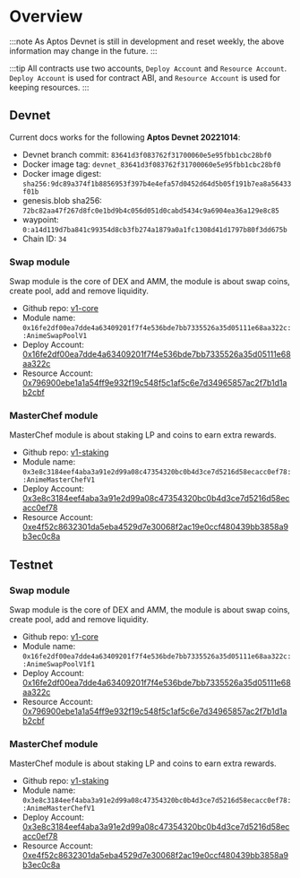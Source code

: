 # Overview
:::note
As Aptos Devnet is still in development and reset weekly, the above information may change in the future.
:::

:::tip
All contracts use two accounts, `Deploy Account` and `Resource Account`.
`Deploy Account` is used for contract ABI, and `Resource Account` is used for keeping resources.
:::

## Devnet
Current docs works for the following **Aptos Devnet 20221014**:
- Devnet branch commit: `83641d3f083762f31700060e5e95fbb1cbc28bf0`
- Docker image tag: `devnet_83641d3f083762f31700060e5e95fbb1cbc28bf0`
- Docker image digest: `sha256:9dc89a374f1b8856953f397b4e4efa57d0452d64d5b05f191b7ea8a56433f01b`
- genesis.blob sha256: `72bc82aa47f267d8fc0e1bd9b4c056d051d0cabd5434c9a6904ea36a129e8c85`
- waypoint: `0:a14d119d7ba841c99354d8cb3fb274a1879a0a1fc1308d41d1797b80f3dd675b`
- Chain ID: `34`

### Swap module
Swap module is the core of DEX and AMM, the module is about swap coins, create pool, add and remove liquidity.
* Github repo: [v1-core](https://github.com/AnimeSwap/v1-core)
* Module name: `0x16fe2df00ea7dde4a63409201f7f4e536bde7bb7335526a35d05111e68aa322c::AnimeSwapPoolV1`
* Deploy Account: [0x16fe2df00ea7dde4a63409201f7f4e536bde7bb7335526a35d05111e68aa322c](https://explorer.aptoslabs.com/account/0x16fe2df00ea7dde4a63409201f7f4e536bde7bb7335526a35d05111e68aa322c?network=Devnet)
* Resource Account: [0x796900ebe1a1a54ff9e932f19c548f5c1af5c6e7d34965857ac2f7b1d1ab2cbf](https://explorer.aptoslabs.com/account/0x796900ebe1a1a54ff9e932f19c548f5c1af5c6e7d34965857ac2f7b1d1ab2cbf?network=Devnet)

### MasterChef module
MasterChef module is about staking LP and coins to earn extra rewards.
* Github repo: [v1-staking](https://github.com/AnimeSwap/v1-staking)
* Module name: `0x3e8c3184eef4aba3a91e2d99a08c47354320bc0b4d3ce7d5216d58ecacc0ef78::AnimeMasterChefV1`
* Deploy Account: [0x3e8c3184eef4aba3a91e2d99a08c47354320bc0b4d3ce7d5216d58ecacc0ef78](https://explorer.aptoslabs.com/account/0x3e8c3184eef4aba3a91e2d99a08c47354320bc0b4d3ce7d5216d58ecacc0ef78?network=Devnet)
* Resource Account: [0xe4f52c8632301da5eba4529d7e30068f2ac19e0ccf480439bb3858a9b3ec0c8a](https://explorer.aptoslabs.com/account/0xe4f52c8632301da5eba4529d7e30068f2ac19e0ccf480439bb3858a9b3ec0c8a?network=Devnet)


## Testnet

### Swap module
Swap module is the core of DEX and AMM, the module is about swap coins, create pool, add and remove liquidity.
* Github repo: [v1-core](https://github.com/AnimeSwap/v1-core)
* Module name: `0x16fe2df00ea7dde4a63409201f7f4e536bde7bb7335526a35d05111e68aa322c::AnimeSwapPoolV1f1`
* Deploy Account: [0x16fe2df00ea7dde4a63409201f7f4e536bde7bb7335526a35d05111e68aa322c](https://explorer.aptoslabs.com/account/0x16fe2df00ea7dde4a63409201f7f4e536bde7bb7335526a35d05111e68aa322c?network=Testnet)
* Resource Account: [0x796900ebe1a1a54ff9e932f19c548f5c1af5c6e7d34965857ac2f7b1d1ab2cbf](https://explorer.aptoslabs.com/account/0x796900ebe1a1a54ff9e932f19c548f5c1af5c6e7d34965857ac2f7b1d1ab2cbf?network=Testnet)

### MasterChef module
MasterChef module is about staking LP and coins to earn extra rewards.
* Github repo: [v1-staking](https://github.com/AnimeSwap/v1-staking)
* Module name: `0x3e8c3184eef4aba3a91e2d99a08c47354320bc0b4d3ce7d5216d58ecacc0ef78::AnimeMasterChefV1`
* Deploy Account: [0x3e8c3184eef4aba3a91e2d99a08c47354320bc0b4d3ce7d5216d58ecacc0ef78](https://explorer.aptoslabs.com/account/0x3e8c3184eef4aba3a91e2d99a08c47354320bc0b4d3ce7d5216d58ecacc0ef78?network=Testnet)
* Resource Account: [0xe4f52c8632301da5eba4529d7e30068f2ac19e0ccf480439bb3858a9b3ec0c8a](https://explorer.aptoslabs.com/account/0xe4f52c8632301da5eba4529d7e30068f2ac19e0ccf480439bb3858a9b3ec0c8a?network=Testnet)

